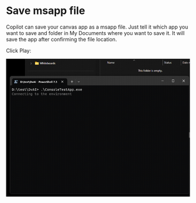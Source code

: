 # Save msapp file

Copilot can save your canvas app as a msapp file. Just tell it which app you want to save and folder in My Documents where you want to save it. It will save the app after confirming the file location.

Click Play:

![Send Email](assets/images/SaveMsapp.gif)
